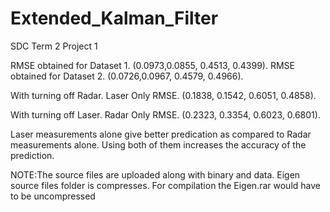 # Extended_Kalman_Filter
SDC Term 2 Project 1

RMSE obtained for Dataset 1.
(0.0973,0.0855, 0.4513, 0.4399).
RMSE obtained for Dataset 2.
(0.0726,0.0967, 0.4579, 0.4966). 

With turning off Radar. Laser Only RMSE.
(0.1838, 0.1542, 0.6051, 0.4858).

With turning off Laser. Radar Only RMSE.
(0.2323, 0.3354, 0.6023, 0.6801).

Laser measurements alone give better predication as compared to Radar measurements alone.
Using both of them increases the accuracy of the prediction.

NOTE:The source files are uploaded along with binary and data.
Eigen source files folder is compresses. 
For compilation the Eigen.rar would have to be uncompressed

